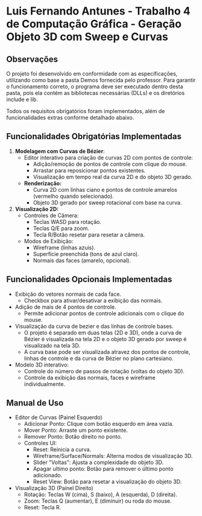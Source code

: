 # Luis Fernando Antunes - Trabalho 4 de Computação Gráfica - Geração Objeto 3D com Sweep e Curvas

## Observações

O projeto foi desenvolvido em conformidade com as especificações, utilizando como base a pasta Demos fornecida pelo professor. Para garantir o funcionamento correto, o programa deve ser executado dentro desta pasta, pois ela contém as bibliotecas necessárias (DLLs) e os diretórios include e lib.

Todos os requisitos obrigatórios foram implementados, além de funcionalidades extras conforme detalhado abaixo.

## Funcionalidades Obrigatórias Implementadas

1. **Modelagem com Curvas de Bézier**:
    - Editor interativo para criação de curvas 2D com pontos de controle:
        - Adição/remoção de pontos de controle com clique do mouse.
        - Arrastar para reposicionar pontos existentes.
        - Visualização em tempo real da curva 2D e do objeto 3D gerado.
    - **Renderização:**
        - Curva 2D com linhas ciano e pontos de controle amarelos (vermelho quando selecionado).
        - Objeto 3D gerado por sweep rotacional com base na curva.
2. **Visualização 2D:**
    - Controles de Câmera:
        - Teclas WASD para rotação.
        - Teclas Q/E para zoom.
        - Tecla R/Botão resetar para resetar a câmera.
    - Modos de Exibição:
        - Wireframe (linhas azuis).
        - Superfície preenchida (tons de azul claro).
        - Normais das faces (amarelo, opcional).

## Funcionalidades Opcionais Implementadas

- Exibição do vetores normais de cada face.
  - Checkbox para ativar/desativar a exibição das normais.
- Adição de mais de 4 pontos de controle.
  - Permite adicionar pontos de controle adicionais com o clique do mouse.
- Visualização da curva de bezier e das linhas de controle bases.
  - O projeto é separado em duas telas (2D e 3D), onde a curva de Bézier é visualizada na tela 2D e o objeto 3D gerado por sweep é visualizado na tela 3D.
  - A curva base pode ser visualizada atravez dos pontos de controle, linhas de controle e da curva de Bézier no plano cartesiano.
- Modelo 3D interativo:
  - Controle do número de passos de rotação (voltas do objeto 3D).
  - Controle da exibição das normais, faces e wireframe individualmente.

## Manual de Uso

- Editor de Curvas (Painel Esquerdo)
  - Adicionar Ponto: Clique com botão esquerdo em área vazia.
  - Mover Ponto: Arraste um ponto existente.
  - Remover Ponto: Botão direito no ponto.
  - Controles UI:
    - Reset: Reinicia a curva.
    - Wireframe/Surface/Normals: Alterna modos de visualização 3D.
    - Slider "Voltas": Ajusta a complexidade do objeto 3D.
    - Apagar ultimo ponto: Botão para remover o último ponto adicionado.
    - Reset View: Botão para resetar a visualização do objeto 3D.
- Visualização 3D (Painel Direito)
  - Rotação: Teclas W (cima), S (baixo), A (esquerda), D (direita).
  - Zoom: Teclas Q (aumentar), E (diminuir) ou roda do mouse.
  - Reset: Tecla R.
